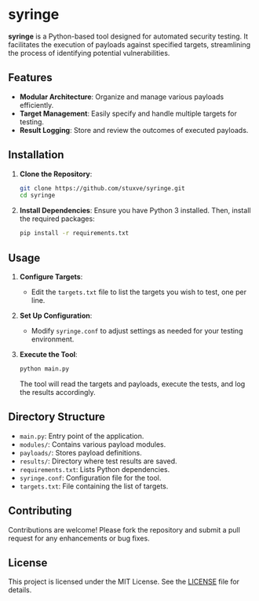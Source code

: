 # syringe

**syringe** is a Python-based tool designed for automated security testing. It facilitates the execution of payloads against specified targets, streamlining the process of identifying potential vulnerabilities.

## Features

- **Modular Architecture**: Organize and manage various payloads efficiently.
- **Target Management**: Easily specify and handle multiple targets for testing.
- **Result Logging**: Store and review the outcomes of executed payloads.

## Installation

1. **Clone the Repository**:
   ```bash
   git clone https://github.com/stuxve/syringe.git
   cd syringe
   ```

2. **Install Dependencies**:
   Ensure you have Python 3 installed. Then, install the required packages:
   ```bash
   pip install -r requirements.txt
   ```

## Usage

1. **Configure Targets**:
   - Edit the `targets.txt` file to list the targets you wish to test, one per line.

2. **Set Up Configuration**:
   - Modify `syringe.conf` to adjust settings as needed for your testing environment.

3. **Execute the Tool**:
   ```bash
   python main.py
   ```

   The tool will read the targets and payloads, execute the tests, and log the results accordingly.

## Directory Structure

- `main.py`: Entry point of the application.
- `modules/`: Contains various payload modules.
- `payloads/`: Stores payload definitions.
- `results/`: Directory where test results are saved.
- `requirements.txt`: Lists Python dependencies.
- `syringe.conf`: Configuration file for the tool.
- `targets.txt`: File containing the list of targets.

## Contributing

Contributions are welcome! Please fork the repository and submit a pull request for any enhancements or bug fixes.

## License

This project is licensed under the MIT License. See the [LICENSE](LICENSE) file for details.
